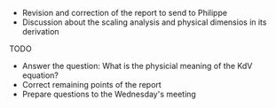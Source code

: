 * Revision and correction of the report to send to Philippe
* Discussion about the scaling analysis and physical dimensios in its derivation

TODO
* Answer the question: What is the physicial meaning of the KdV equation?
* Correct remaining points of the report
* Prepare questions to the Wednesday's meeting
